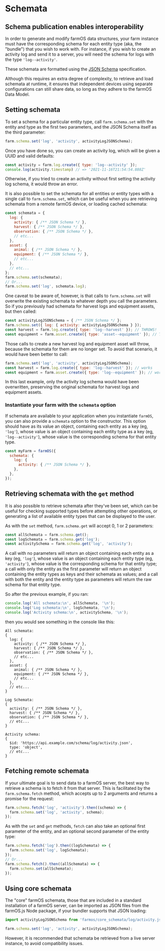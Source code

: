 # Schemata

## Schema publication enables interoperability
In order to generate and modify farmOS data structures, your farm instance must have the corresponding schema for each entity type (aka, the "bundle") that you wish to work with. For instance, if you wish to create an activity log and send it to a server, you will need the schema for logs with the type `'log--activity'`.

These schemata are formatted using the [JSON Schema](https://json-schema.org) specification.

Although this requires an extra degree of complexity, to retrieve and load schemata at runtime, it ensures that independent devices using separate configurations can still share data, so long as they adhere to the farmOS Data Model.

## Setting schemata
To set a schema for a particular entity type, call `farm.schema.set` with the entity and type as the first two parameters, and the JSON Schema itself as the third parameter:

```js
farm.schema.set('log', 'activity', activityLogJSONSchema);
```

Once you have done so, you can create an activity log, which will be given a UUID and valid defaults:

```js
const activity = farm.log.create({ type: 'log--activity' });
console.log(activity.timestamp) // => '2021-11-16T21:54:54.888Z'
```

Otherwise, if you tried to create an activity without first setting the activity log schema, it would throw an error.

It is also possible to set the schemata for all entities or entity types with a single call to `farm.schema.set`, which can be useful when you are retrieving schemata from a remote farmOS device, or loading cached schemata:

```js
const schemata = {
  log: {
    activity: { /** JSON Schema */ },
    harvest: { /** JSON Schema */ },
    observation: { /** JSON Schema */ },
    // etc...
  },
  asset: {
    animal: { /** JSON Schema */ },
    equipment: { /** JSON Schema */ },
    // etc...
  },
  // etc...
};
farm.schema.set(schemata);
// Or...
farm.schema.set('log', schemata.log);
```

One caveat to be aware of, however, is that calls to `farm.schema.set` will overwrite the existing schemata to whatever depth you call the parameters. So if you previously had schemata for harvest logs and equipment assets, but then called:

```js
const activityLogJSONSchema = { /** JSON Schema */ };
farm.schema.set({ log: { activity: activityLogJSONSchema } });
const harvest = farm.log.create({ type: 'log--harvest' }); // THROWS!
const equipment = farm.asset.create({ type: 'asset--equipment' }); // THROWS!
```

Those calls to create a new harvest log and equipment asset will throw, because the schemata for them are no longer set. To avoid that scenario, it would have been better to call:

```js
farm.schema.set('log', 'activity', activityLogJSONSchema);
const harvest = farm.log.create({ type: 'log--harvest' }); // works
const equipment = farm.asset.create({ type: 'log--equipment' }); // works
```

In this last example, only the activity log schema would have been overwritten, preserving the original schemata for harvest logs and equipment assets.

### Instantiate your farm with the `schemata` option
If schemata are available to your application when you instantiate `farmOS`, you can also provide a `schemata` option to the constructor. This option should have as its value an object, containing each entity as a key (eg, `'log'`), whose value is an object containing each entity type as a key (eg, `'log--activity'`), whose value is the corresponding schema for that entity type.

```js
const myFarm = farmOS({
  schemata: {
    log: {
      activity: { /** JSON Schema */ },
    },
  },
});
```

## Retrieving schemata with the `get` method
It is also possible to retrieve schemata after they've been set, which can be useful for checking supported types before attempting other operations, or generating a list of available entity types that can be displayed to the user.

As with the `set` method, `farm.schema.get` will accept 0, 1 or 2 parameters:

```js
const allSchemata = farm.schema.get();
const logSchemata = farm.schema.get('log');
const activitySchema = farm.schema.get('log', 'activity');
```

A call with no parameters will return an object containing each entity as a key (eg, `'log'`), whose value is an object containing each entity type (eg, `'activity'`), whose value is the corresponding schema for that entity type; a call with only the entity as the first parameter will return an object containing the entity types as keys and their schemata as values; and a call with both the entity and the entity type as parameters will return the raw schema for that entity type.

So after the previous example, if you ran:

```js
console.log('All schemata:\n', allSchemata, '\n');
console.log('Log schemata:\n', logSchemata, '\n');
console.log('Activity schema:\n', activitySchema, '\n');
```

then you would see something in the console like this:

```
All schemata:
{
  log: {
    activity: { /** JSON Schema */ },
    harvest: { /** JSON Schema */ },
    observation: { /** JSON Schema */ },
    // etc...
  },
  asset: {
    animal: { /** JSON Schema */ },
    equipment: { /** JSON Schema */ },
    // etc...
  },
  // etc...
}

Log Schemata:
{
  activity: { /** JSON Schema */ },
  harvest: { /** JSON Schema */ },
  observation: { /** JSON Schema */ },
  // etc...
}

Activity schema:
{
  $id: 'https://api.example.com/schema/log/activity.json',
  type: 'object',
  // etc...
}
```

## Fetching remote schemata
If your ultimate goal is to send data to a farmOS server, the best way to retrieve a schema is to fetch it from that server. This is facilitated by the `farm.schema.fetch` method, which accepts up to 2 arguments and returns a promise for the request:

```js
farm.schema.fetch('log', 'activity').then((schema) => {
  farm.schema.set('log', 'activity', schema);
});
```

As with the `set` and `get` methods, `fetch` can also take an optional first parameter of the entity, and an optional second parameter of the entity type:


```js
farm.schema.fetch('log').then((logSchemata) => {
  farm.schema.set('log', logSchemata);
});
// Or...
farm.schema.fetch().then((allSchemata) => {
  farm.schema.set(allSchemata);
});
```

## Using core schemata
The "core" farmOS schemata, those that are included in a standard installation of a farmOS server, can be imported as JSON files from the farmOS.js Node package, if your bundler supports that JSON loading:

```js
import activityLogJSONSchema from 'farmos/core_schemata/log/activity.json';

farm.schema.set('log', 'activity', activityLogJSONSchema);
```

However, it is recommended that schemata be retrieved from a live server instance, to avoid compatibility issues.
